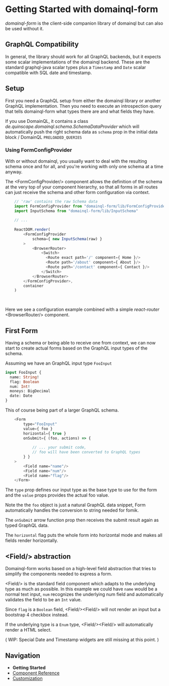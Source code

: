 # Getting Started with domainql-form

*domainql-form* is the client-side companion library of domainql but can also
be used without it.

## GraphQL Compatibility

In general, the library should work for all GraphQL backends, but it expects some 
scalar implementations of the domainql backend. These are the standard graphql-java
scalar types plus a `Timestamp` and `Date` scalar compatible with SQL date and 
timestamp.

## Setup

First you need a GraphQL setup from either the domainql library or another GraphQL implementation. Then you need to 
execute an introspection query that tells domainql-form what types there are and what fields they have. 

If you use DomainQL, it contains a class *de.quinscape.domainql.schema.SchemaDataProvider*
which will automatically push the right schema data as `schema` prop in the initial data
block / DomainQL `PRELOADED_QUERIES`

### Using FormConfigProvider
 
With or without domainql, you usually want to deal with the resulting schema 
once and for all, and you're working with only one schema at a time anyway.

The &lt;FormConfigProvider/&gt; component allows the definition of the schema at the
very top of your component hierarchy, so that all forms in all routes can just receive the schema
and other form configuration via context.

```js
    // 'raw' contains the raw Schema data
    import FormConfigProvider from "domainql-form/lib/FormConfigProvider"
    import InputSchema from "domainql-form/lib/InputSchema"
    
    // ...
    
    ReactDOM.render(
        <FormConfigProvider
            schema={ new InputSchema(raw) }
        >
            <BrowserRouter>
                <Switch>
                  <Route exact path='/' component={ Home }/>
                  <Route path='/about' component={ About }/>
                  <Route path='/contact' component={ Contact }/>
                </Switch>
            </BrowserRouter>
        </FormConfigProvider>,
        container
    )
    
 
```
 
Here we see a configuration example combined with a simple *react-router* 
&lt;BrowserRouter/&gt; component.

## First Form 
 
Having a schema or being able to receive one from context, we can now 
start to create actual forms based on the GraphQL input types of the schema.

Assuming we have an GraphQL input type `FooInput`

```graphql schema
input FooInput {
  name: String!
  flag: Boolean
  num: Int!
  moneys: BigDecimal
  date: Date
}
```

This of course being part of a larger GraphQL schema.
 

```js
    <Form
        type="FooInput"
        value={ foo }
        horizontal={ true }
        onSubmit={ (foo, actions) => {
    
            // ... your submit code, 
            // foo will have been converted to GraphQL types
        } }
    >
        <Field name="name"/>
        <Field name="num"/>
        <Field name="flag"/>
    </Form>
```

The `type` prop defines our input type as the base type to use for the form and the
`value` props provides the actual foo value.

Note the the `foo` object is just a natural GraphQL data snippet, Form automatically
handles the conversion to string needed for fomik.

The `onSubmit` arrow function prop then receives the submit result again
as typed GraphQL data.   

The `horizontal` flag puts the whole form into horizontal mode and makes
all fields render horizontally. 

## &lt;Field/&gt; abstraction

Domainql-form works based on a high-level field abstraction that tries to simplify the
components needed to express a form.

&lt;Field/&gt; is the standard field component which adapts to the underlying
type as much as possible. In this example we could have `name` would be 
a normal text input, `num` recognizes the underlying num field and automatically
validates the field to be an `Int` value.

Since `flag` is a `Boolean` field, &lt;Field/&gt;&lt;Field/&gt; will not render an input but a bootstrap 4
checkbox instead.

If the underlying type is a `Enum` type, &lt;Field/&gt;&lt;Field/&gt; will automatically render
a HTML select. 

( WIP: Special Date and Timestamp widgets are still missing at this point. )
 
## Navigation
 
 * **Getting Started**
 * [Component Reference](./component-reference.md)
 * [Customization](./customization.md)
